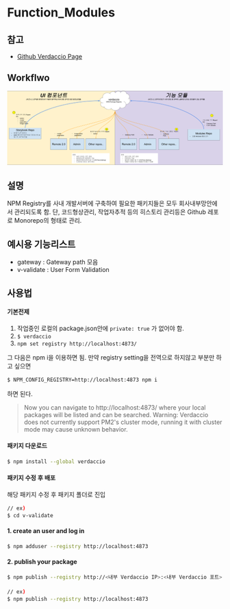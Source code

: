 # Function_Modules

## 참고

- [Github Verdaccio Page](https://github.com/verdaccio/verdaccio)

## Workflwo

<img src="./Workflow_Storybook_Verdaccio.png" style="margin:auto;">

## 설명

NPM Registry를 사내 개발서버에 구축하여 필요한 패키지들은 모두 회사내부망안에서 관리되도록 함.
단, 코드형상관리, 작업자추적 등의 히스토리 관리등은 Github 레포로 Monorepo의 형태로 관리. 

## 예시용 기능리스트

- gateway : Gateway path 모음
- v-validate : User Form Validation

## 사용법

#### 기본전제

1. 작업중인 로컬의 package.json안에 ```private: true``` 가 없어야 함.
2. ```$ verdaccio```
3. ```npm set registry http://localhost:4873/```

그 다음은 npm i을 이용하면 됨.
만약 registry setting을 전역으로 하지않고 부분만 하고 싶으면 
```bash
$ NPM_CONFIG_REGISTRY=http://localhost:4873 npm i
```
하면 된다.

> Now you can navigate to http://localhost:4873/ where your local packages will be listed and can be searched.
> Warning: Verdaccio does not currently support PM2's cluster mode, running it with cluster mode may cause unknown behavior.

#### 패키지 다운로드

```bash
$ npm install --global verdaccio
```


#### 패키지 수정 후 배포

해당 패키지 수정 후 패키지 폴더로 진입

```bash
// ex)
$ cd v-validate
```

#### 1. create an user and log in

```bash
$ npm adduser --registry http://localhost:4873
```

#### 2. publish your package

```bash
$ npm publish --registry http://<내부 Verdaccio IP>:<내부 Verdaccio 포트>

// ex)
$ npm publish --registry http://localhost:4873
```